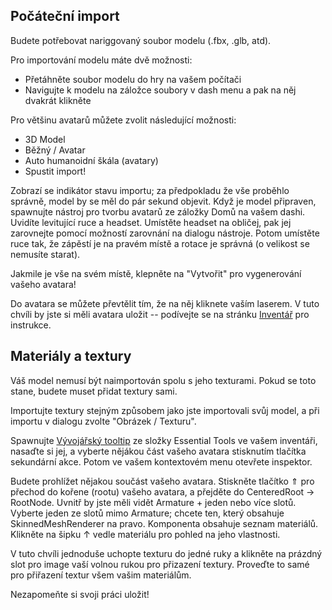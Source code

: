 <languages/>

## Počáteční import

Budete potřebovat nariggovaný soubor modelu (.fbx, .glb, atd).

Pro importování modelu máte dvě možnosti:

-   Přetáhněte soubor modelu do hry na vašem počítači
-   Navigujte k modelu na záložce soubory v dash menu a pak na něj
    dvakrát klikněte

Pro většinu avatarů můžete zvolit následující možnosti:

-   3D Model
-   Běžný / Avatar
-   Auto humanoidní škála (avatary)
-   Spustit import!

Zobrazí se indikátor stavu importu; za předpokladu že vše proběhlo
správně, model by se měl do pár sekund objevit. Když je model připraven,
spawnujte nástroj pro tvorbu avatarů ze záložky Domů na vašem dashi.
Uvidíte levitující ruce a headset. Umístěte headset na obličej, pak jej
zarovnejte pomocí možností zarovnání na dialogu nástroje. Potom umístěte
ruce tak, že zápěstí je na pravém místě a rotace je správná (o velikost
se nemusíte starat).

Jakmile je vše na svém místě, klepněte na "Vytvořit" pro vygenerování
vašeho avatara!

Do avatara se můžete převtělit tím, že na něj kliknete vaším laserem. V
tuto chvíli by jste si měli avatara uložit -- podívejte se na stránku
[Inventář](Inventory/cs "wikilink") pro instrukce.

## Materiály a textury

Váš model nemusí být naimportován spolu s jeho texturami. Pokud se toto
stane, budete muset přidat textury sami.

Importujte textury stejným způsobem jako jste importovali svůj model, a
při importu v dialogu zvolte "Obrázek / Texturu".

Spawnujte [Vývojářský tooltip](Developer_Tooltip "wikilink") ze složky
Essential Tools ve vašem inventáři, nasaďte si jej, a vyberte nějákou
část vašeho avatara stisknutím tlačítka sekundární akce. Potom ve vašem
kontextovém menu otevřete inspektor.

Budete prohlížet nějakou součást vašeho avatara. Stiskněte tlačítko ⇑
pro přechod do kořene (rootu) vašeho avatara, a přejděte do CenteredRoot
-> RootNode. Uvnitř by jste měli vidět Armature + jeden nebo více slotů.
Vyberte jeden ze slotů mimo Armature; chcete ten, který obsahuje
SkinnedMeshRenderer na pravo. Komponenta obsahuje seznam materiálů.
Klikněte na šipku ↑ vedle materiálu pro pohled na jeho vlastnosti.

V tuto chvíli jednoduše uchopte texturu do jedné ruky a klikněte na
prázdný slot pro image vaší volnou rukou pro přizazení textury. Proveďte
to samé pro přiřazení textur všem vašim materiálům.

Nezapomeňte si svoji práci uložit!